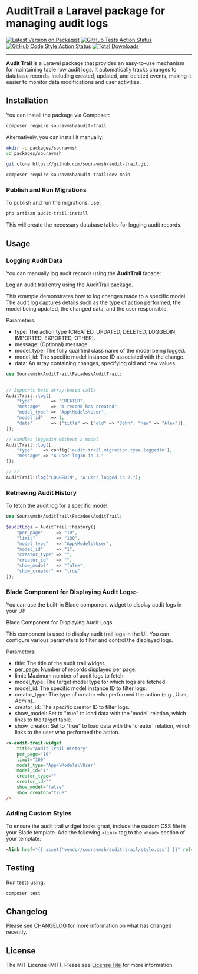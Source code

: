 # AuditTrail a Laravel package for managing audit logs

[![Latest Version on Packagist](https://img.shields.io/packagist/v/souravmsh/compressed-output.svg?style=flat-square)](https://packagist.org/packages/souravmsh/compressed-output)
[![GitHub Tests Action Status](https://img.shields.io/github/actions/workflow/status/souravmsh/compressed-output/run-tests.yml?branch=main&label=tests&style=flat-square)](https://github.com/souravmsh/compressed-output/actions?query=workflow%3Arun-tests+branch%3Amain)
[![GitHub Code Style Action Status](https://img.shields.io/github/actions/workflow/status/souravmsh/compressed-output/fix-php-code-style-issues.yml?branch=main&label=code%20style&style=flat-square)](https://github.com/souravmsh/compressed-output/actions?query=workflow%3A"Fix+PHP+code+style+issues"+branch%3Amain)
[![Total Downloads](https://img.shields.io/packagist/dt/souravmsh/compressed-output.svg?style=flat-square)](https://packagist.org/packages/souravmsh/compressed-output)


---
<b>Audit Trail</b> is a Laravel package that provides an easy-to-use mechanism for maintaining table row audit logs. It automatically tracks changes to database records, including created, updated, and deleted events, making it easier to monitor data modifications and user activities.

## Installation
You can install the package via Composer:

```bash
composer require souravmsh/audit-trail
```

Alternatively, you can install it manually:

```bash
mkdir -p packages/souravmsh
cd packages/souravmsh

git clone https://github.com/souravmsh/audit-trail.git

composer require souravmsh/audit-trail:dev-main

```
### Publish and Run Migrations

To publish and run the migrations, use:

```bash
php artisan audit-trail:install
```
This will create the necessary database tables for logging audit records.

## Usage
### Logging Audit Data

You can manually log audit records using the <b>AuditTrail</b> facade:

Log an audit trail entry using the AuditTrail package.

This example demonstrates how to log changes made to a specific model.
The audit log captures details such as the type of action performed, 
the model being updated, the changed data, and the user responsible.

Parameters:
- type: The action type (CREATED, UPDATED, DELETED, LOGGEDIN, IMPORTED, EXPORTED, OTHER).
- message: (Optional) message.
- model_type: The fully qualified class name of the model being logged.
- model_id: The specific model instance ID associated with the change.
- data: An array containing changes, specifying old and new values.

```php
use Souravmsh\AuditTrail\Facades\AuditTrail;

        
// Supports both array-based calls
AuditTrail::log([
    "type"       => "CREATED",
    "message"    => "A recond has created",
    "model_type" => "App\Models\User",
    "model_id"   => 1,
    "data"       => ["title" => ["old" => "John", "new" => "Alex"]],
]);

// Handles loggedin without a model
AuditTrail::log([
    "type"    => config('audit-trail.migration.type.loggedin'),
    "message" => "A user login in 1."
]);

// or
AuditTrail::log("LOGGEDIN", "A user logged in 2.");
```

### Retrieving Audit History
To fetch the audit log for a specific model:

```php
use Souravmsh\AuditTrail\Facades\AuditTrail;

$auditLogs = AuditTrail::history([
    "per_page"     => "10",
    "limit"        => "100",
    "model_type"   => "App\Models\User",
    "model_id"     => "1",
    "creator_type" => "",
    "creator_id"   => "",
    "show_model"   => "false",
    "show_creator" => "true"
]);
```

### Blade Component for Displaying Audit Logs:-
You can use the built-in Blade component widget to display audit logs in your UI:

Blade Component for Displaying Audit Logs

This component is used to display audit trail logs in the UI.
You can configure various parameters to filter and control the displayed logs.

Parameters:
- title: The title of the audit trail widget.
- per_page: Number of records displayed per page.
- limit: Maximum number of audit logs to fetch.
- model_type: The target model type for which logs are fetched.
- model_id: The specific model instance ID to filter logs.
- creator_type: The type of creator who performed the action (e.g., User, Admin).
- creator_id: The specific creator ID to filter logs.
- show_model: Set to "true" to load data with the 'model' relation, which links to the target table.
- show_creator: Set to "true" to load data with the 'creator' relation, which links to the user who performed the action.

```html
<x-audit-trail-widget 
    title="Audit Trail History"
    per_page="10"
    limit="100"
    model_type="App\\Models\\User"
    model_id="1"
    creator_type=""
    creator_id=""
    show_model="false" 
    show_creator="true" 
/>
```

### Adding Custom Styles
To ensure the audit trail widget looks great, include the custom CSS file in your Blade template. Add the following `<link>` tag to the `<head>` section of your template:

```html
<link href="{{ asset('vendor/souravmsh/audit-trail/style.css') }}" rel="stylesheet">
```

## Testing
Run tests using:

```bash
composer test
```

## Changelog

Please see [CHANGELOG](CHANGELOG.md) for more information on what has changed recently.


## License

The MIT License (MIT). Please see [License File](LICENSE.md) for more information.
